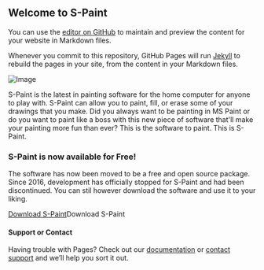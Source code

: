 ## Welcome to S-Paint

You can use the [editor on GitHub](https://github.com/Kulmetor43/S-Paint/edit/master/index.md) to maintain and preview the content for your website in Markdown files.

Whenever you commit to this repository, GitHub Pages will run [Jekyll](https://jekyllrb.com/) to rebuild the pages in your site, from the content in your Markdown files.

![Image](http://theswaggmaster.weebly.com/uploads/1/1/5/1/11510798/8059526_orig.png)

S-Paint is the latest in painting software for the home computer for anyone to play with. S-Paint can allow you to paint, fill, or erase some of your drawings that you make. Did you always want to be painting in MS Paint or do you want to paint like a boss with this new piece of software that'll make your painting more fun than ever? This is the software to paint. This is S-Paint.

### S-Paint is now available for Free!

The software has now been moved to be a free and open source package. Since 2016, development has officially stopped for S-Paint and had been discontinued. You can stil however download the software and use it to your liking.

[Download S-Paint](https://github.com/Kulmetor43/S-Paint/raw/master/SPaintSetup.exe)Download S-Paint

#### Support or Contact

Having trouble with Pages? Check out our [documentation](https://help.github.com/categories/github-pages-basics/) or [contact support](https://github.com/contact) and we’ll help you sort it out.
